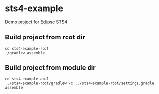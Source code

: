 # sts4-example
Demo project for Eclipse STS4

## Build project from root dir

```
cd sts4-example-root
./gradlew assemble
```

## Build project from module dir

```
cd sts4-example-app1
../sts4-example-root/gradlew -c ../sts4-example-root/settings.gradle assemble
```
